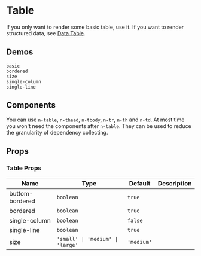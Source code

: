 # Table

<!--single-column-->

If you only want to render some basic table, use it. If you want to render structured data, see [Data Table](data-table).

## Demos

```demo
basic
bordered
size
single-column
single-line
```

## Components

You can use `n-table`, `n-thead`, `n-tbody`, `n-tr`, `n-th` and `n-td`. At most time you won't need the components after `n-table`. They can be used to reduce the granularity of dependency collecting.

## Props

### Table Props

| Name | Type | Default | Description |
| --- | --- | --- | --- |
| buttom-bordered | `boolean` | `true` |  |
| bordered | `boolean` | `true` |  |
| single-column | `boolean` | `false` |  |
| single-line | `boolean` | `true` |  |
| size | `'small' \| 'medium' \| 'large'` | `'medium'` |  |
